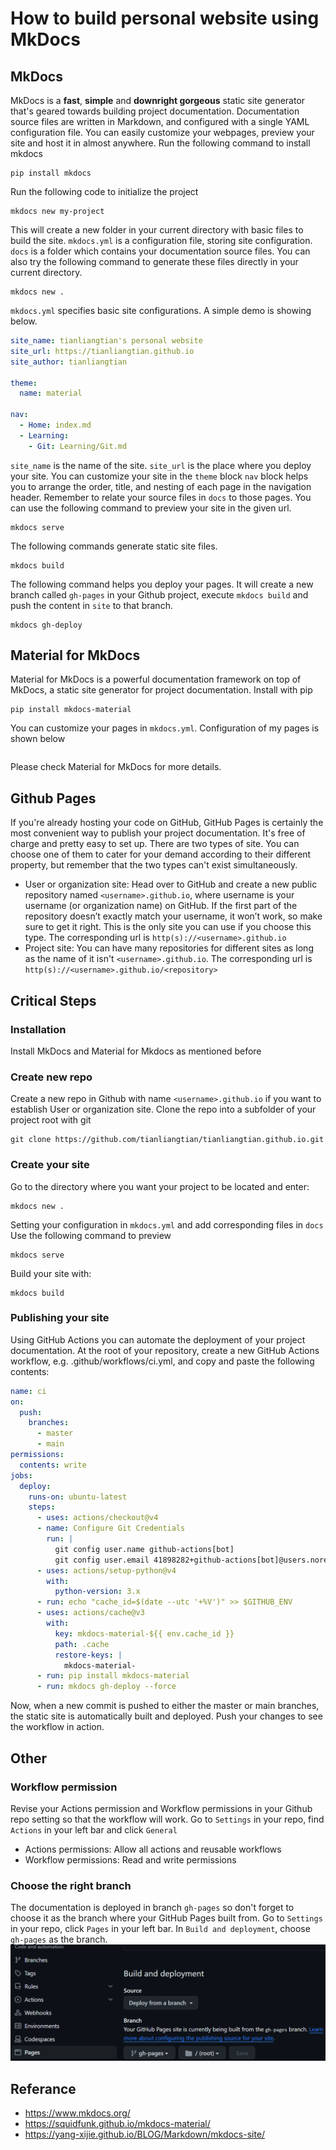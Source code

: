 # How to build personal website using MkDocs
## MkDocs
MkDocs is a **fast**, **simple** and **downright gorgeous** static site generator that's geared towards building project documentation. Documentation source files are written in Markdown, and configured with a single YAML configuration file. You can easily customize your webpages, preview your site and host it in almost anywhere.
Run the following command to install mkdocs
```
pip install mkdocs
```
Run the following code to initialize the project
```
mkdocs new my-project
```
This will create a new folder in your current directory with basic files to build the site. `mkdocs.yml` is a configuration file, storing site configuration. `docs` is a folder which contains your documentation source files. You can also try the following command to generate these files directly in your current directory.
```
mkdocs new .
```
`mkdocs.yml` specifies basic site configurations. A simple demo is showing below.
```yml
site_name: tianliangtian's personal website
site_url: https://tianliangtian.github.io
site_author: tianliangtian

theme:
  name: material

nav:
  - Home: index.md
  - Learning: 
    - Git: Learning/Git.md
```
`site_name` is the name of the site. `site_url` is the place where you deploy your site.
You can customize your site in the `theme` block
`nav` block helps you to arrange the order, title, and nesting of each page in the navigation header. Remember to relate your source files in `docs` to those pages.
You can use the following command to preview your site in the given url.
```
mkdocs serve
```
The following commands generate static site files.
```
mkdocs build
```
The following command helps you deploy your pages. It will create a new branch called `gh-pages` in your Github project, execute `mkdocs build` and push the content in `site` to that branch.
```
mkdocs gh-deploy
```
## Material for MkDocs
Material for MkDocs is a powerful documentation framework on top of MkDocs, a static site generator for project documentation.
Install with pip
```
pip install mkdocs-material
```
You can customize your pages in `mkdocs.yml`. Configuration of my pages is shown below
```yml

```
Please  check <a herf="https://squidfunk.github.io/mkdocs-material/">Material for MkDocs</a> for more details.
## Github Pages
If you're already hosting your code on GitHub, GitHub Pages is certainly the most convenient way to publish your project documentation. It's free of charge and pretty easy to set up.
There are two types of site. You can choose one of them to cater for your demand according to their different property, but remember that the two types can't exist simultaneously.
* User or organization site: Head over to GitHub and create a new public repository named `<username>.github.io`, where username is your username (or organization name) on GitHub. If the first part of the repository doesn’t exactly match your username, it won’t work, so make sure to get it right. This is the only site you can use if you choose this type. The corresponding url is `http(s)://<username>.github.io`
* Project site: You can have many repositories for different sites as long as the name of it isn't `<username>.github.io`. The corresponding url is `http(s)://<username>.github.io/<repository>`

## Critical Steps
### Installation
Install MkDocs and Material for Mkdocs as mentioned before
### Create new repo
Create a new repo in Github with name `<username>.github.io` if you want to establish
User or organization site.
Clone the repo into a subfolder of your project root with git
```git
git clone https://github.com/tianliangtian/tianliangtian.github.io.git
```
### Create your site
Go to the directory where you want your project to be located and enter:
```
mkdocs new .
```
Setting your configuration in `mkdocs.yml` and add corresponding files in `docs`
Use the following command to preview
```
mkdocs serve
```
Build your site with:
```
mkdocs build
```
### Publishing your site
Using GitHub Actions you can automate the deployment of your project documentation. At the root of your repository, create a new GitHub Actions workflow, e.g. .github/workflows/ci.yml, and copy and paste the following contents:
``` yml
name: ci 
on:
  push:
    branches:
      - master 
      - main
permissions:
  contents: write
jobs:
  deploy:
    runs-on: ubuntu-latest
    steps:
      - uses: actions/checkout@v4
      - name: Configure Git Credentials
        run: |
          git config user.name github-actions[bot]
          git config user.email 41898282+github-actions[bot]@users.noreply.github.com
      - uses: actions/setup-python@v4
        with:
          python-version: 3.x
      - run: echo "cache_id=$(date --utc '+%V')" >> $GITHUB_ENV 
      - uses: actions/cache@v3
        with:
          key: mkdocs-material-${{ env.cache_id }}
          path: .cache
          restore-keys: |
            mkdocs-material-
      - run: pip install mkdocs-material 
      - run: mkdocs gh-deploy --force
```
Now, when a new commit is pushed to either the master or main branches, the static site is automatically built and deployed. Push your changes to see the workflow in action.
## Other
### Workflow permission
Revise your Actions permission and Workflow permissions in your Github repo setting so that the workflow will work.
Go to `Settings` in your repo, find `Actions` in your left bar and click `General`
* Actions permissions: Allow all actions and reusable workflows
* Workflow permissions: Read and write permissions
### Choose the right branch
The documentation is deployed in branch `gh-pages` so don't forget to choose it as the branch where your GitHub Pages built from.
Go to `Settings` in your repo, click `Pages` in your left bar. In `Build and deployment`, choose `gh-pages` as the branch.
![gh-pages](../img/Learning/Website-building/gh-pages.png)
## Referance
* https://www.mkdocs.org/
* https://squidfunk.github.io/mkdocs-material/
* https://yang-xijie.github.io/BLOG/Markdown/mkdocs-site/